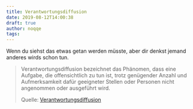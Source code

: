 ```yaml
---
title: Verantwortungsdiffusion
date: 2019-08-12T14:00:38
draft: true
author: noqqe
tags:
---
```


Wenn du siehst das etwas getan werden müsste, aber dir denkst jemand anderes
wirds schon tun.

> Verantwortungsdiffusion bezeichnet das Phänomen, dass eine Aufgabe, die
> offensichtlich zu tun ist, trotz genügender Anzahl und Aufmerksamkeit dafür
> geeigneter Stellen oder Personen nicht angenommen oder ausgeführt wird.
>
> Quelle: [Verantwortungsdiffusion](https://de.m.wikipedia.org/wiki/Verantwortungsdiffusion)
